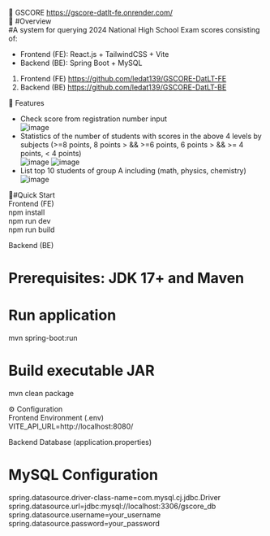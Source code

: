 📌 GSCORE https://gscore-datlt-fe.onrender.com/  
🌟 #Overview  
#A system for querying 2024 National High School Exam scores consisting of:  

- Frontend (FE): React.js + TailwindCSS + Vite  
- Backend (BE): Spring Boot + MySQL  

1. Frontend (FE) https://github.com/ledat139/GSCORE-DatLT-FE  
2. Backend (BE) https://github.com/ledat139/GSCORE-DatLT-BE  

🌟 Features  
- Check score from registration number input  
  ![image](https://github.com/user-attachments/assets/aa2012fb-9a03-4bc4-a3b6-ed1bc9eef971)
- Statistics of the number of students with scores in the above 4 levels by subjects (>=8 points, 8 points > && >=6 points, 6 points > && >= 4 points, < 4 points)  
  ![image](https://github.com/user-attachments/assets/8da734cf-6c12-443c-bf08-65623b816665)
  ![image](https://github.com/user-attachments/assets/42721129-d55e-492d-b01f-f1db8b694920)
- List top 10 students of group A including (math, physics, chemistry)  
  ![image](https://github.com/user-attachments/assets/b964a9a5-a4fd-4f42-9bf4-71a49ea66481)

🚀#Quick Start  
Frontend (FE)  
npm install  
npm run dev  
npm run build  

Backend (BE)  
# Prerequisites: JDK 17+ and Maven
# Run application
mvn spring-boot:run  
# Build executable JAR
mvn clean package  

⚙️ Configuration  
Frontend Environment (.env)  
VITE_API_URL=http://localhost:8080/  

Backend Database (application.properties)  
# MySQL Configuration
spring.datasource.driver-class-name=com.mysql.cj.jdbc.Driver  
spring.datasource.url=jdbc:mysql://localhost:3306/gscore_db  
spring.datasource.username=your_username  
spring.datasource.password=your_password  
